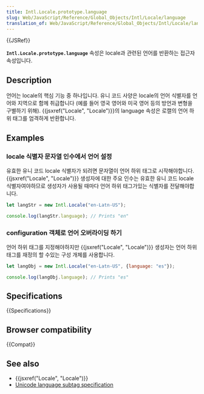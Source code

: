 ```yaml
---
title: Intl.Locale.prototype.language
slug: Web/JavaScript/Reference/Global_Objects/Intl/Locale/language
translation_of: Web/JavaScript/Reference/Global_Objects/Intl/Locale/language
---
```

{{JSRef}}

**`Intl.Locale.prototype.language`** 속성은 locale과 관련된 언어를 반환하는 접근자 속성입니다.

## Description

언어는 locale의 핵심 기능 중 하나입니다. 유니 코드 사양은 locale의 언어 식별자를 언어와 지역으로 함께 취급합니다 (예를 들어 영국 영어와 미국 영어 등의 방언과 변형을 구별하기 위해). {{jsxref("Locale", "Locale")}}의 language 속성은 로캘의 언어 하위 태그를 엄격하게 반환합니다.

## Examples

### locale 식별자 문자열 인수에서 언어 설정

유효한 유니 코드 locale 식별자가 되려면 문자열이 언어 하위 태그로 시작해야합니다. {{jsxref("Locale", "Locale")}} 생성자에 대한 주요 인수는 유효한 유니 코드 locale 식별자여야하므로 생성자가 사용될 때마다 언어 하위 태그가있는 식별자를 전달해야합니다.

```js
let langStr = new Intl.Locale("en-Latn-US");

console.log(langStr.language); // Prints "en"
```

### configuration 객체로 언어 오버라이딩 하기

언어 하위 태그를 지정해야하지만 {{jsxref("Locale", "Locale")}} 생성자는 언어 하위 태그를 재정의 할 수있는 구성 개체를 사용합니다.

```js
let langObj = new Intl.Locale("en-Latn-US", {language: "es"});

console.log(langObj.language); // Prints "es"
```

## Specifications

{{Specifications}}

## Browser compatibility

{{Compat}}

## See also

- {{jsxref("Locale", "Locale")}}
- [Unicode language subtag specification](https://www.unicode.org/reports/tr35/#unicode_language_subtag_validity)
